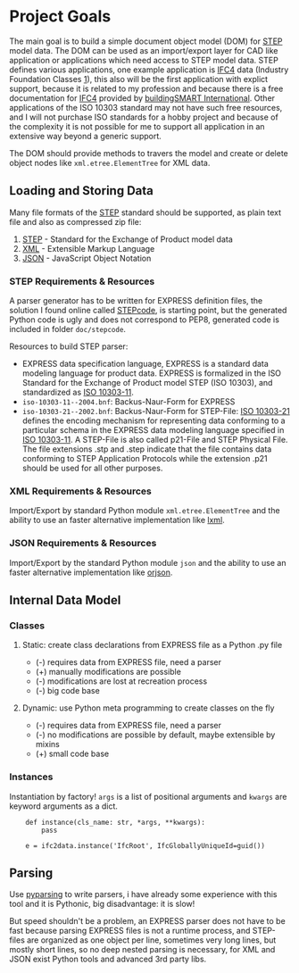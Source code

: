 Project Goals
=============

The main goal is to build a simple document object model (DOM) for [STEP] model data. 
The DOM can be used as an import/export layer for CAD like application or applications which need access to 
STEP model data. STEP defines various applications, one example application is [IFC4] data 
(Industry Foundation Classes [1]), this also will be the first application with explict support, because it is related 
to my profession and because there is a free documentation for [IFC4] provided by 
[buildingSMART International](https://www.buildingsmart.org/). Other applications of the ISO 10303 standard may not have
such free resources, and I will not purchase ISO standards for a hobby project and because of the complexity it is 
not possible for me to support all application in an extensive way beyond a generic support.

The DOM should provide methods to travers the model and create or delete object nodes like `xml.etree.ElementTree` for 
XML data.

Loading and Storing Data
------------------------

Many file formats of the [STEP] standard should be supported, as plain text file and also as 
compressed zip file:

1. [STEP] -  Standard for the Exchange of Product model data
2. [XML] - Extensible Markup Language
3. [JSON] - JavaScript Object Notation

### STEP Requirements & Resources

A parser generator has to be written for EXPRESS definition files, the solution I found online called [STEPcode], 
is starting point, but the generated Python code is ugly and does not correspond to PEP8, generated code is included in 
folder `doc/stepcode`.

Resources to build STEP parser:

- EXPRESS data specification language, EXPRESS is a standard data modeling language for product data. 
  EXPRESS is formalized in the ISO Standard for the Exchange of Product model STEP (ISO 10303), and standardized 
  as [ISO 10303-11].
- `iso-10303-11--2004.bnf`: Backus-Naur-Form for EXPRESS
- `iso-10303-21--2002.bnf`: Backus-Naur-Form for STEP-File: [ISO 10303-21] defines the encoding mechanism for 
  representing data conforming to a particular schema in the EXPRESS data modeling language specified in [ISO 10303-11]. 
  A STEP-File is also called p21-File and STEP Physical File. The file extensions .stp and .step indicate that the file 
  contains data conforming to STEP Application Protocols while the extension .p21 should be used for all other purposes.

### XML Requirements & Resources

Import/Export by standard Python module `xml.etree.ElementTree` and the ability to use an faster alternative 
implementation like [lxml]. 

### JSON Requirements & Resources

Import/Export by the standard Python module `json` and the ability to use an faster alternative implementation 
like [orjson]. 

Internal Data Model
-------------------

### Classes

1. Static: create class declarations from EXPRESS file as a Python .py file
   - (-) requires data from EXPRESS file, need a parser
   - (+) manually modifications are possible
   - (-) modifications are lost at recreation process
   - (-) big code base     

2. Dynamic: use Python meta programming to create classes on the fly
   - (-) requires data from EXPRESS file, need a parser  
   - (-) no modifications are possible by default, maybe extensible by mixins
   - (+) small code base

### Instances

Instantiation by factory! `args` is a list of positional arguments and `kwargs` are keyword arguments as a dict.

```
    def instance(cls_name: str, *args, **kwargs):
        pass

    e = ifc2data.instance('IfcRoot', IfcGloballyUniqueId=guid())
```

Parsing
-------

Use [pyparsing] to write parsers, i have already some experience with this tool and it is Pythonic,
big disadvantage: it is slow!

But speed shouldn't be a problem, an EXPRESS parser does not have to be fast because parsing EXPRESS files is not a 
runtime process, and STEP-files are organized as one object per line, sometimes very long lines, but mostly short 
lines, so no deep nested parsing is necessary, for XML and JSON exist Python tools and advanced 3rd party libs.   

[IFC4]: https://technical.buildingsmart.org/
[STEP]: https://en.wikipedia.org/wiki/ISO_10303-21
[XML]: https://en.wikipedia.org/wiki/XML
[JSON]: https://en.wikipedia.org/wiki/JSON
[STEPcode]: https://stepcode.github.io/
[orjson]: https://pypi.org/project/orjson/
[lxml]: https://pypi.org/project/lxml/
[BNF]: https://en.wikipedia.org/wiki/Backus%E2%80%93Naur_form
[ISO 10303-21]: https://en.wikipedia.org/wiki/ISO_10303-21
[ISO 10303-11]: https://en.wikipedia.org/wiki/EXPRESS_(data_modeling_language)
[pyparsing]: https://pypi.org/project/pyparsing/

[1]: https://en.wikipedia.org/wiki/Industry_Foundation_Classes

